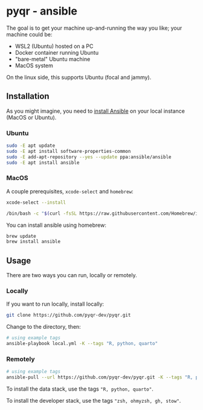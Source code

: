 # pyqr - ansible

The goal is to get your machine up-and-running the way you like; your machine could be:

  - WSL2 (Ubuntu) hosted on a PC
  - Docker container running Ubuntu
  - "bare-metal" Ubuntu machine
  - MacOS system

On the linux side, this supports Ubuntu (focal and jammy).

## Installation

As you might imagine, you need to [install Ansible](https://docs.ansible.com/ansible/latest/installation_guide/installation_distros.html) on your local instance (MacOS or Ubuntu).

### Ubuntu

```bash
sudo -E apt update
sudo -E apt install software-properties-common
sudo -E add-apt-repository --yes --update ppa:ansible/ansible
sudo -E apt install ansible
```

### MacOS

A couple prerequisites, `xcode-select` and `homebrew`:

```bash
xcode-select --install
```

```bash
/bin/bash -c "$(curl -fsSL https://raw.githubusercontent.com/Homebrew/install/fc4a19b38608451cabe6ceaa8ffb4fa1300854c8/install.sh)"
```

You can install ansible using homebrew:

```bash
brew update
brew install ansible
```

## Usage

There are two ways you can run, locally or remotely.

### Locally

If you want to run locally, install locally: 

```bash
git clone https://github.com/pyqr-dev/pyqr.git
```

Change to the directory, then:

```bash
# using example tags
ansible-playbook local.yml -K --tags "R, python, quarto"
```

### Remotely

```bash
# using example tags
ansible-pull --url https://github.com/pyqr-dev/pyqr.git -K --tags "R, python, quarto"
```

To install the data stack, use the tags `"R, python, quarto"`.

To install the developer stack, use the tags `"zsh, ohmyzsh, gh, stow"`.

